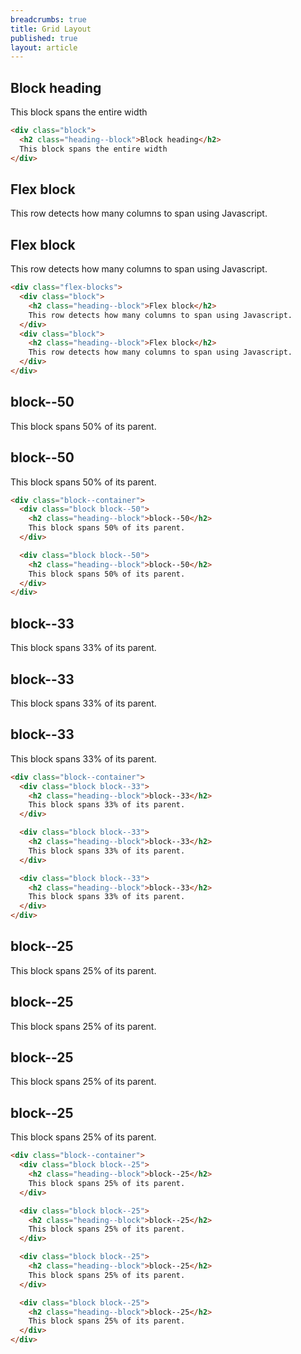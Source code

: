```yaml
---
breadcrumbs: true
title: Grid Layout
published: true
layout: article
---
```


<div class="block">
  <h2 class="heading--block">Block heading</h2>
  This block spans the entire width
</div>

```html
<div class="block">
  <h2 class="heading--block">Block heading</h2>
  This block spans the entire width
</div>
```
<div class="flex-blocks">
  <div class="block">
    <h2 class="heading--block">Flex block</h2>
    This row detects how many columns to span using Javascript.
  </div>
  <div class="block">
    <h2 class="heading--block">Flex block</h2>
    This row detects how many columns to span using Javascript.
  </div>
</div>

```html
<div class="flex-blocks">
  <div class="block">
    <h2 class="heading--block">Flex block</h2>
    This row detects how many columns to span using Javascript.
  </div>
  <div class="block">
    <h2 class="heading--block">Flex block</h2>
    This row detects how many columns to span using Javascript.
  </div>
</div>
```

<div class="block--container">
  <div class="block block--50">
    <h2 class="heading--block">block--50</h2>
    This block spans 50% of its parent.
  </div>

  <div class="block block--50">
    <h2 class="heading--block">block--50</h2>
    This block spans 50% of its parent.
  </div>
</div>


<!-- Use to separate above block -->
<div style="display: inline-block;"></div>

```html
<div class="block--container">
  <div class="block block--50">
    <h2 class="heading--block">block--50</h2>
    This block spans 50% of its parent.
  </div>

  <div class="block block--50">
    <h2 class="heading--block">block--50</h2>
    This block spans 50% of its parent.
  </div>
</div>
```

<div class="block--container">
  <div class="block block--33">
    <h2 class="heading--block">block--33</h2>
    This block spans 33% of its parent.
  </div>

  <div class="block block--33">
    <h2 class="heading--block">block--33</h2>
    This block spans 33% of its parent.
  </div>

  <div class="block block--33">
    <h2 class="heading--block">block--33</h2>
    This block spans 33% of its parent.
  </div>
</div>

<!-- Use to separate above block -->
<div style="display: inline-block;"></div>

```html
<div class="block--container">
  <div class="block block--33">
    <h2 class="heading--block">block--33</h2>
    This block spans 33% of its parent.
  </div>

  <div class="block block--33">
    <h2 class="heading--block">block--33</h2>
    This block spans 33% of its parent.
  </div>

  <div class="block block--33">
    <h2 class="heading--block">block--33</h2>
    This block spans 33% of its parent.
  </div>
</div>
```

<div class="block--container">
  <div class="block block--25">
    <h2 class="heading--block">block--25</h2>
    This block spans 25% of its parent.
  </div>

  <div class="block block--25">
    <h2 class="heading--block">block--25</h2>
    This block spans 25% of its parent.
  </div>

  <div class="block block--25">
    <h2 class="heading--block">block--25</h2>
    This block spans 25% of its parent.
  </div>

  <div class="block block--25">
    <h2 class="heading--block">block--25</h2>
    This block spans 25% of its parent.
  </div>
</div>

<!-- Use to separate above block -->
<div style="display: inline-block;"></div>

```html
<div class="block--container">
  <div class="block block--25">
    <h2 class="heading--block">block--25</h2>
    This block spans 25% of its parent.
  </div>

  <div class="block block--25">
    <h2 class="heading--block">block--25</h2>
    This block spans 25% of its parent.
  </div>

  <div class="block block--25">
    <h2 class="heading--block">block--25</h2>
    This block spans 25% of its parent.
  </div>

  <div class="block block--25">
    <h2 class="heading--block">block--25</h2>
    This block spans 25% of its parent.
  </div>
</div>
```
